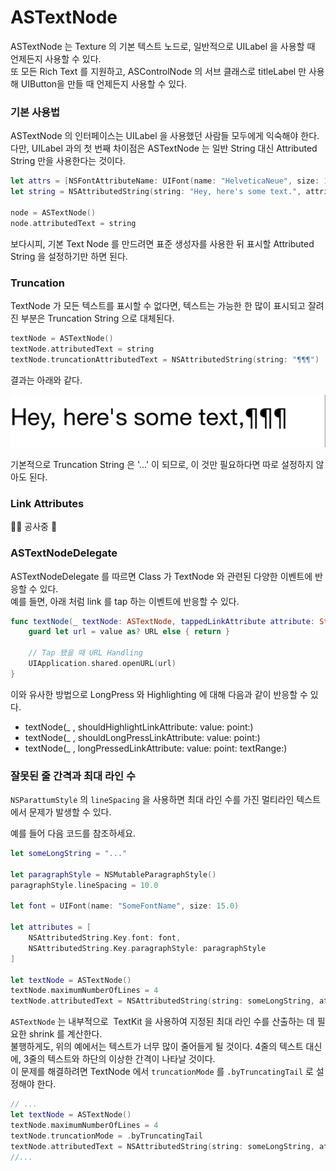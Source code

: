 # ASTextNode

ASTextNode 는 Texture 의 기본 텍스트 노드로, 일반적으로 UILabel 을 사용할 때 언제든지 사용할 수 있다.  
또 모든 Rich Text 를 지원하고, ASControlNode 의 서브 클래스로 titleLabel 만 사용해 UIButton을 만들 때 언제든지 사용할 수 있다.

### 기본 사용법

ASTextNode 의 인터페이스는 UILabel 을 사용했던 사람들 모두에게 익숙해야 한다.  
다만, UILabel 과의 첫 번째 차이점은 ASTextNode 는 일반 String 대신 Attributed String 만을 사용한다는 것이다.

```swift
let attrs = [NSFontAttributeName: UIFont(name: "HelveticaNeue", size: 12.0)]
let string = NSAttributedString(string: "Hey, here's some text.", attributes: attrs)

node = ASTextNode()
node.attributedText = string
```

보다시피, 기본 Text Node 를 만드려면 표준 생성자를 사용한 뒤 표시할 Attributed String 을 설정하기만 하면 된다.



### Truncation

TextNode 가 모든 텍스트를 표시할 수 없다면, 텍스트는 가능한 한 많이 표시되고 잘려진 부분은 Truncation String 으로 대체된다.

```swift
textNode = ASTextNode()
textNode.attributedText = string
textNode.truncationAttributedText = NSAttributedString(string: "¶¶¶")
```

결과는 아래와 같다.

![Truncation Example](../.gitbook/assets/image.png)

기본적으로 Truncation String 은 '...' 이 되므로, 이 것만 필요하다면 따로 설정하지 않아도 된다.



### Link Attributes

👷‍♀️ 공사중 👷



### ASTextNodeDelegate

ASTextNodeDelegate 를 따르면 Class 가 TextNode 와 관련된 다양한 이벤트에 반응할 수 있다.  
예를 들면, 아래 처럼 link 를 tap 하는 이벤트에 반응할 수 있다.

```swift
func textNode(_ textNode: ASTextNode, tappedLinkAttribute attribute: String, value: Any, at point: CGPoint, textRange: NSRange) {
    guard let url = value as? URL else { return }

    // Tap 됐을 때 URL Handling
    UIApplication.shared.openURL(url)
}
```

이와 유사한 방법으로 LongPress 와 Highlighting 에 대해 다음과 같이 반응할 수 있다.

* textNode\(\_ , shouldHighlightLinkAttribute: value: point:\)
* textNode\(\_ , shouldLongPressLinkAttribute: value: point:\)
* textNode\(\_ , longPressedLinkAttribute: value: point: textRange:\)



### 잘못된 줄 간격과 최대 라인 수

`NSParattumStyle` 의 `lineSpacing` 을 사용하면 최대 라인 수를 가진 멀티라인 텍스트에서 문제가 발생할 수 있다.

예를 들어 다음 코드를 참조하세요.

```swift
let someLongString = "..."
        
let paragraphStyle = NSMutableParagraphStyle()
paragraphStyle.lineSpacing = 10.0

let font = UIFont(name: "SomeFontName", size: 15.0)
        
let attributes = [
    NSAttributedString.Key.font: font,
    NSAttributedString.Key.paragraphStyle: paragraphStyle
]
        
let textNode = ASTextNode()
textNode.maximumNumberOfLines = 4
textNode.attributedText = NSAttributedString(string: someLongString, attributes: attributes)
```

`ASTextNode` 는 내부적으로  TextKit 을 사용하여 지정된 최대 라인 수를 산출하는 데 필요한 shrink 를 계산한다.   
불행하게도, 위의 예에서는 텍스트가 너무 많이 줄어들게 될 것이다. 4줄의 텍스트 대신에, 3줄의 텍스트와 하단의 이상한 간격이 나타날 것이다.   
이 문제를 해결하려면 TextNode 에서 `truncationMode` 를 `.byTruncatingTail` 로 설정해야 한다.

```swift
// ...
let textNode = ASTextNode()
textNode.maximumNumberOfLines = 4
textNode.truncationMode = .byTruncatingTail
textNode.attributedText = NSAttributedString(string: someLongString, attributes: attributes)
//...
```

